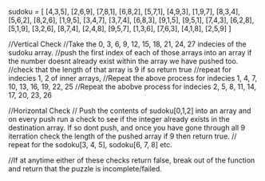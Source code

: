 sudoku = [
         [4,3,5], [2,6,9], [7,8,1],
         [6,8,2], [5,7,1], [4,9,3],
         [1,9,7], [8,3,4], [5,6,2],
         [8,2,6], [1,9,5], [3,4,7],
         [3,7,4], [6,8,3], [9,1,5],
         [9,5,1], [7,4,3], [6,2,8],
         [5,1,9], [3,2,6], [8,7,4],
         [2,4,8], [9,5,7], [1,3,6],
         [7,6,3], [4,1,8], [2,5,9]
         ]

//Vertical Check
  //Take the 0, 3, 6, 9, 12, 15, 18, 21, 24, 27 indecies of the sudoku array.
    //push the first index of each of those arrays into an array if the number doesnt already exist within the array we have pushed too.
    //check that the length of that array is 9 if so return true
      //repeat for indecies 1, 2 of inner arrays,
  //Repeat the above process for indecies 1, 4, 7, 10, 13, 16, 19, 22, 25
  //Repeat the abobve process for indecies 2, 5, 8, 11, 14, 17, 20, 23, 26


//Horizontal Check
  // Push the contents of sudoku[0,1,2] into an array and on every push run a check to see if the integer already exists in the destination array.  If so dont push, and once you have gone through all 9 iterration check the length of the pushed array if 9 then return true. 
    // repeat for the sodoku[3, 4, 5], sodoku[6, 7, 8] etc.

//If at anytime either of these checks return false, break out of the function and return that the puzzle is incomplete/failed. 
